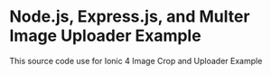 # Node.js, Express.js, and Multer Image Uploader Example

This source code use for Ionic 4 Image Crop and Uploader Example
